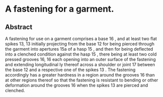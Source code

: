 # A fastening for a garment.

## Abstract
A fastening for use on a garment comprises a base 16 , and at least two flat spikes 13, 13 initially projecting from the base 12 for being pierced through the garment into apertures 15a of a hasp 15 , and then for being deflected into a clenched condition against the hasp 15 , there being at least two cold pressed grooves 16, 16 each opening into an outer surface of the fastening and extending longitudinal ly thereof across a shoulder or joint 17 between the base 12 and a respective one of the spikes 13 . The fastening accordingly has a greater hardness in a region around the grooves 16 than at other regions thereof so that the fastening is resistant to bending or other deformation around the grooves 16 when the spikes 13 are pierced and clenched.